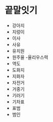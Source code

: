 # 끝말잇기

- 강아지
- 지렁이
- 이사
- 사유
- 유치원
- 원주율
-율리우스력
- 역도
- 도화지
- 지화자
- 자전거
- 거중기
- 기러기
- 기차표
- 표범
- 범인

